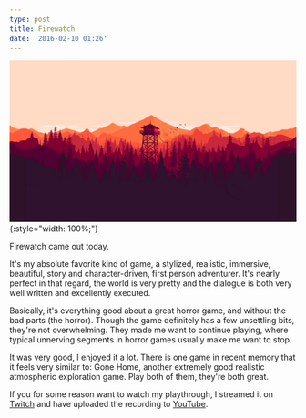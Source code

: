 ```yaml
---
type: post
title: Firewatch
date: '2016-02-10 01:26'
---
```


![Firewatch](firewatch.jpg){:style="width: 100%;"}

Firewatch came out today.

It's my absolute favorite kind of game, a stylized, realistic, immersive, beautiful, story and character-driven, first person adventurer. It's nearly perfect in that regard, the world is very pretty and the dialogue is both very well written and excellently executed.

Basically, it's everything good about a great horror game, and without the bad parts (the horror). Though the game definitely has a few unsettling bits, they're not overwhelming. They made me want to continue playing, where typical unnerving segments in horror games usually make me want to stop.

It was very good, I enjoyed it a lot. There is one game in recent memory that it feels very similar to: Gone Home, another extremely good realistic atmospheric exploration game. Play both of them, they're both great.

If you for some reason want to watch my playthrough, I streamed it on [Twitch][twitch] and have uploaded the recording to [YouTube][youtube].

[twitch]: http://www.twitch.tv/jacobmischka
[youtube]: https://www.youtube.com/user/ThexMischkax
